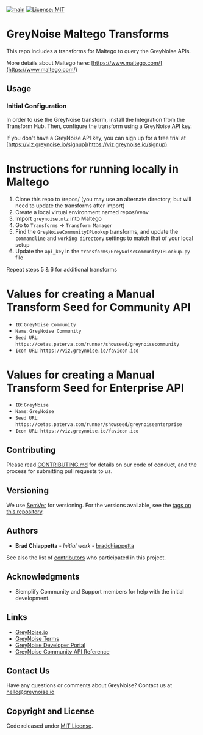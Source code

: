 [![main](https://github.com/GreyNoise-Intelligence/greynoise-maltego/workflows/python_linters/badge.svg)](https://github.com/GreyNoise-Intelligence/greynoise-maltego/actions?query=workflow%3Apython_linters)
[![License: MIT](https://img.shields.io/badge/License-MIT-yellow.svg)](https://opensource.org/licenses/MIT)

# GreyNoise Maltego Transforms

This repo includes a transforms for Maltego to query the GreyNoise APIs.

More details about Maltego here: [https://www.maltego.com/](https://www.maltego.com/)

## Usage

### Initial Configuration
In order to use the GreyNoise transform, install the Integration from the Transform Hub.  Then,
configure the transform using a GreyNoise API key.

If you don't have a GreyNoise API key, you can sign up for a free trial at
[https://viz.greynoise.io/signup](https://viz.greynoise.io/signup)


# Instructions for running locally in Maltego

1. Clone this repo to /repos/ (you may use an alternate directory, but will need to update the
   transforms after import)
2. Create a local virtual environment named repos/venv
3. Import ``greynoise.mtz`` into Maltego
4. Go to `Transforms` -> `Transform Manager`
5. Find the ``GreyNoiseCommunityIPLookup`` transforms, and update the
   ``commandline`` and ``working directory`` settings to match that of your local setup
6. Update the ``api_key`` in the ``transforms/GreyNoiseCommunityIPLookup.py`` file

Repeat steps 5 & 6 for additional transforms

# Values for creating a Manual Transform Seed for Community API

 - `ID`: `GreyNoise Community`
 - `Name`: `GreyNoise Community`
 - `Seed URL`: `https://cetas.paterva.com/runner/showseed/greynoisecommunity`
 - `Icon URL`: `https://viz.greynoise.io/favicon.ico`

# Values for creating a Manual Transform Seed for Enterprise API

 - `ID`: `GreyNoise`
 - `Name`: `GreyNoise`
 - `Seed URL`: `https://cetas.paterva.com/runner/showseed/greynoiseenterprise`
 - `Icon URL`: `https://viz.greynoise.io/favicon.ico`

## Contributing

Please read [CONTRIBUTING.md](CONTRIBUTING.md) for details on our code of conduct, and the process for submitting pull
requests to us.

## Versioning

We use [SemVer](http://semver.org/) for versioning. For the versions available, see
the [tags on this repository](https://github.com/GreyNoise-Intelligence/greynoise-maltego/tags).

## Authors

* **Brad Chiappetta** - *Initial work* - [bradchiappetta](https://github.com/bradchiappetta)

See also the list of [contributors](https://github.com/GreyNoise-Intelligence/greynoise-maltego/contributors) who participated
in this project.

## Acknowledgments

* Siemplify Community and Support members for help with the initial development.

## Links

* [GreyNoise.io](https://greynoise.io)
* [GreyNoise Terms](https://greynoise.io/terms)
* [GreyNoise Developer Portal](https://developer.greynoise.io)
* [GreyNoise Community API Reference](https://developer.greynoise.io/reference/community-api#get_v3-community-ip)

## Contact Us

Have any questions or comments about GreyNoise? Contact us at [hello@greynoise.io](mailto:hello@greynoise.io)

## Copyright and License

Code released under [MIT License](LICENSE).


